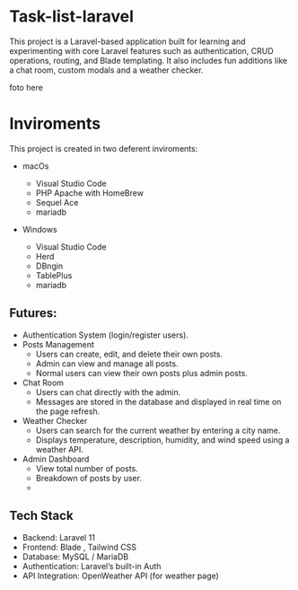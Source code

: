 # Task-list-laravel

This project is a Laravel-based application built for learning and experimenting with core Laravel features such as authentication, 
CRUD operations, routing, and Blade templating. It also includes fun additions like a chat room, custom modals and a weather checker.


foto here

# Inviroments
This project is created in two deferent inviroments:

- macOs
  - Visual Studio Code
  - PHP Apache with HomeBrew
  - Sequel Ace
  - mariadb
 
- Windows
  - Visual Studio Code
  - Herd
  - DBngin
  - TablePlus
  - mariadb

## Futures:


- Authentication System (login/register users).
- Posts Management
  - Users can create, edit, and delete their own posts.
  - Admin can view and manage all posts.
  - Normal users can view their own posts plus admin posts.
- Chat Room
  - Users can chat directly with the admin.
  - Messages are stored in the database and displayed in real time on the page refresh.
- Weather Checker
  - Users can search for the current weather by entering a city name.
  - Displays temperature, description, humidity, and wind speed using a weather API.
- Admin Dashboard
  - View total number of posts.
  - Breakdown of posts by user.
  - 
## Tech Stack

- Backend: Laravel 11
- Frontend: Blade , Tailwind CSS
- Database: MySQL / MariaDB
- Authentication: Laravel’s built-in Auth
- API Integration: OpenWeather API (for weather page)
